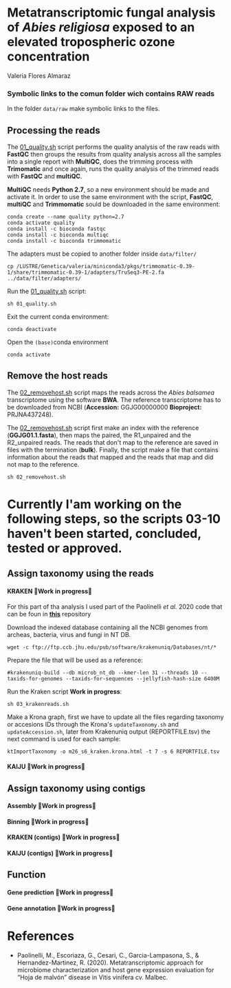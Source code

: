 # Metatranscriptomic fungal analysis of *Abies religiosa* exposed to an elevated tropospheric ozone concentration
Valeria Flores Almaraz


### **Symbolic links to the comun folder wich contains RAW reads**

In the folder `data/raw` make symbolic links to the files.


## **Processing the reads** 

The [01_quality.sh](./01_quality,sh) script performs the quality analysis of the raw reads with **FastQC** then groups the results from quality analysis across all the samples into a single report  with **MultiQC**, does the trimming process with **Trimomatic** and once again, runs the quality analysis of the trimmed reads with **FastQC** and **multiQC**.

**MultiQC** needs **Python 2.7**, so a new environment should be made and activate it. In order to use the same environment with the script, **FastQC**, **multiQC** and **Trimmomatic** sould be downloaded in the same environment:

```
conda create --name quality python=2.7
conda activate quality
conda install -c bioconda fastqc 
conda install -c bioconda multiqc
conda install -c bioconda trimmomatic
```

The adapters must be copied to another folder inside `data/filter/`

```
cp /LUSTRE/Genetica/valeria/miniconda3/pkgs/trimmomatic-0.39-1/share/trimmomatic-0.39-1/adapters/TruSeq3-PE-2.fa ../data/filter/adapters/
```

Run the [01_quality,sh](./01_quality,sh) script:

```
sh 01_quality.sh
```

Exit the current conda environment:

```
conda deactivate
```

Open the `(base)`conda environment

```
conda activate
```

## **Remove the host reads** 

The [02_removehost.sh](./02_removehost.sh) script maps the reads across the *Abies balsamea* transcriptome using the software **BWA**. The reference transcriptome has to be downloaded from NCBI (**Accession:** GGJG00000000 **Bioproject:** PRJNA437248). 

The [02_removehost.sh](./02_removehost.sh) script first make an index with the reference (**GGJG01.1.fasta**), then maps the paired, the R1_unpaired and the R2_unpaired reads. The reads that don't map to the reference are saved in files with the termination (**bulk**). Finally, the script make a file that contains information about the reads that mapped and the reads that map and did not map to the reference.

```
sh 02_removehost.sh
```
# Currently I'am working on the following steps, so the scripts 03-10 haven't been started, concluded, tested or approved.


## **Assign taxonomy using the reads**



#### KRAKEN :construction:Work in progress:construction:
For this part of tha analysis I used part of the Paolinelli *et al.* 2020 code that can be foun in [**this**](https://bitbucket.org/quetjaune/rnaseq_malbec_082018/src/master/Malbec_metatranscriptomic_analysis.md) repository

Download the indexed database containing all the NCBI genomes from archeas, bacteria, virus and fungi in NT DB. 

```
wget -c ftp://ftp.ccb.jhu.edu/pub/software/krakenuniq/Databases/nt/*
```

Prepare the file that will be used as a reference:
```
#krakenuniq-build --db microb_nt_db --kmer-len 31 --threads 10 --taxids-for-genomes --taxids-for-sequences --jellyfish-hash-size 6400M
```

Run the Kraken script **Work in progress**:

```
sh 03_krakenreads.sh
```

Make a Krona graph, first we have to update all the files regarding taxonomy or accesions IDs through the Krona's `updateTaxonomy.sh` and `updateAccession.sh`, later from Krakenuniq output (REPORTFILE.tsv) the next command is used for each sample:

```
ktImportTaxonomy -o m26_s6_kraken.krona.html -t 7 -s 6 REPORTFILE.tsv 
```


#### KAIJU :construction:Work in progress:construction:

## **Assign taxonomy using contigs**
#### Assembly :construction:Work in progress:construction:
#### Binning :construction:Work in progress:construction:
#### KRAKEN (contigs) :construction:Work in progress:construction:
#### KAIJU (contigs) :construction:Work in progress:construction:

## **Function**
#### Gene prediction :construction:Work in progress:construction:
#### Gene annotation :construction:Work in progress:construction:

# References

*  Paolinelli, M., Escoriaza, G., Cesari, C., Garcia-Lampasona, S., & Hernandez-Martinez, R. (2020). Metatranscriptomic approach for microbiome characterization and host gene expression evaluation for “Hoja de malvón” disease in Vitis vinifera cv. Malbec.

